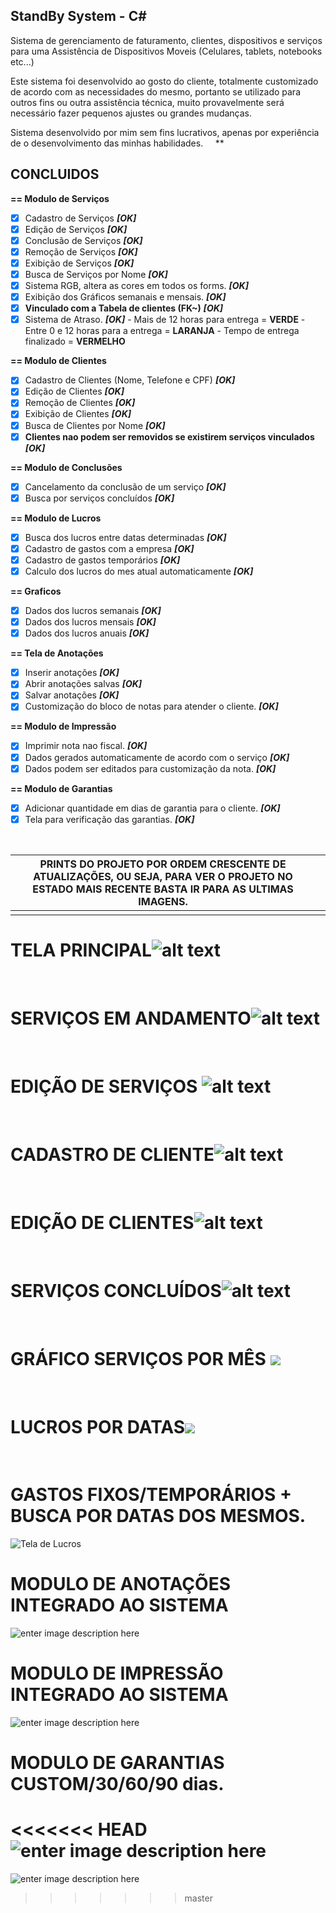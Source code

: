 




<h2>StandBy System - C#</h2>

Sistema de gerenciamento de faturamento, clientes, dispositivos e serviços para uma Assistência de Dispositivos Moveis 
(Celulares, tablets, notebooks etc...)

Este sistema foi desenvolvido ao gosto do cliente, totalmente customizado de acordo com as necessidades do mesmo, portanto se utilizado para outros fins ou outra assistência técnica, muito provavelmente será necessário fazer pequenos ajustes ou grandes mudanças.

Sistema desenvolvido por mim sem fins lucrativos, apenas por experiência de o desenvolvimento das minhas habilidades.
&nbsp;
&nbsp;
**
## CONCLUIDOS
<b>== Modulo de Serviços </b>

- [x] Cadastro de Serviços *****[OK]*****
- [x] Edição de Serviços ***[OK]***
- [x] Conclusão de Serviços ***[OK]***
- [x] Remoção de Serviços ***[OK]***
- [x] Exibição de Serviços ***[OK]***
- [x] Busca de Serviços por Nome ***[OK]***
- [x] Sistema RGB, altera as cores em todos os forms. ***[OK]***
- [x] Exibição dos Gráficos semanais e mensais. ***[OK]***
- [x] <b>**Vinculado com a Tabela de clientes (FK~)**</b> ***[OK]***
- [x] Sistema de Atraso. ***[OK]***
		- Mais de 12 horas para entrega = **VERDE**
		- Entre 0 e 12 horas para a entrega = **LARANJA**
		- Tempo de entrega finalizado = **VERMELHO**

<b>== Modulo de Clientes</b>
- [x] Cadastro de Clientes (Nome, Telefone e CPF) ***[OK]***
- [x] Edição de Clientes ***[OK]***
- [x] Remoção de Clientes ***[OK]***
- [x] Exibição de Clientes ***[OK]***
- [x] Busca de Clientes por Nome ***[OK]***
- [x] **Clientes nao podem ser removidos se existirem serviços vinculados** ***[OK]***

<b>== Modulo de Conclusões</b>
- [x] Cancelamento da conclusão de um serviço ***[OK]***
- [x] Busca por serviços concluídos ***[OK]***

<b>== Modulo de Lucros</b>
- [x] Busca dos lucros entre datas determinadas ***[OK]***
- [x] Cadastro de gastos com a empresa ***[OK]***
- [x] Cadastro de gastos temporários ***[OK]***
- [x] Calculo dos lucros do mes atual automaticamente ***[OK]***

<b>== Graficos</b>
- [x] Dados dos lucros semanais ***[OK]***
- [x] Dados dos lucros mensais ***[OK]***
- [x] Dados dos lucros anuais ***[OK]***

<b>== Tela de Anotações</b>
- [x] Inserir anotações ***[OK]***
- [x] Abrir anotações salvas ***[OK]***
- [x] Salvar anotações ***[OK]***
- [x] Customização do bloco de notas para atender o cliente. ***[OK]***

<b>== Modulo de Impressão</b>
- [x] Imprimir nota nao fiscal. ***[OK]***
- [x] Dados gerados automaticamente de acordo com o serviço ***[OK]***
- [x] Dados podem ser editados para customização da nota. ***[OK]***

<b>== Modulo de Garantias</b>
- [x] Adicionar quantidade em dias de garantia para o cliente. ***[OK]***
- [x] Tela para verificação das garantias. ***[OK]***

&nbsp;


|PRINTS DO PROJETO POR ORDEM CRESCENTE DE ATUALIZAÇÕES, OU SEJA, PARA VER O PROJETO NO ESTADO MAIS RECENTE BASTA IR PARA AS ULTIMAS IMAGENS.|  |
|-------------------------------------------------------------------------------------------------------------------------------------------|--|
|                                                                                                                                           |  |

# **TELA PRINCIPAL**![alt text](https://images2.imgbox.com/f4/50/ReQcMLn6_o.png)
&nbsp;
&nbsp;
# SERVIÇOS EM ANDAMENTO![alt text](https://i.imgur.com/Yf4fsjU.png)
&nbsp;
&nbsp;
# EDIÇÃO DE SERVIÇOS ![alt text](https://i.imgur.com/RWMRlB4.png)
&nbsp;
&nbsp;
# CADASTRO DE CLIENTE![alt text](https://i.imgur.com/GeV7s4u.png)
&nbsp;
&nbsp;
# EDIÇÃO DE CLIENTES![alt text](https://i.imgur.com/c36myTY.png)
&nbsp;
&nbsp;
# SERVIÇOS CONCLUÍDOS![alt text](https://i.imgur.com/1loyIvp.png)
&nbsp;
&nbsp;
# GRÁFICO SERVIÇOS POR MÊS ![](https://i.imgur.com/q7kXySe.png)  
&nbsp;
&nbsp;
# LUCROS POR DATAS![](https://i.imgur.com/xrw8pcY.gif)
&nbsp;
&nbsp;


# GASTOS FIXOS/TEMPORÁRIOS + BUSCA POR DATAS DOS MESMOS.
![Tela de Lucros](https://i.imgur.com/wALTQem.gif)
&nbsp;
&nbsp;


# MODULO DE ANOTAÇÕES INTEGRADO AO SISTEMA 
![enter image description here](https://i.imgur.com/8GrEuzw.gif)
&nbsp;
&nbsp;


# MODULO DE IMPRESSÃO INTEGRADO AO SISTEMA 
![enter image description here](https://i.imgur.com/XyqGfLo.gif)
&nbsp;
&nbsp;


# MODULO DE GARANTIAS CUSTOM/30/60/90 dias.
<<<<<<< HEAD
![enter image description here](https://i.imgur.com/H3EaqIm.gif)
=======
![enter image description here](https://i.imgur.com/H3EaqIm.gif)
>>>>>>> master
